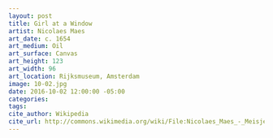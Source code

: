 ```yaml
---
layout: post
title: Girl at a Window
artist: Nicolaes Maes
art_date: c. 1654
art_medium: Oil
art_surface: Canvas
art_height: 123
art_width: 96
art_location: Rijksmuseum, Amsterdam
image: 10-02.jpg
date: 2016-10-02 12:00:00 -05:00
categories:
tags:
cite_author: Wikipedia
cite_url: http://commons.wikimedia.org/wiki/File:Nicolaes_Maes_-_Meisje_aan_het_venster,_bekend_als_%27De_peinzende%27_-_Google_Art_Project.jpg
---
```

